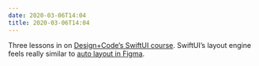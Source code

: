 ```yaml
---
date: 2020-03-06T14:04
title: 2020-03-06T14:04
---
```


Three lessons in on [Design+Code’s SwiftUI course](https://designcode.io/swiftui?promo=learnswiftui). SwiftUI’s layout engine feels really similar to [auto layout in Figma](https://www.figma.com/blog/announcing-auto-layout/).

